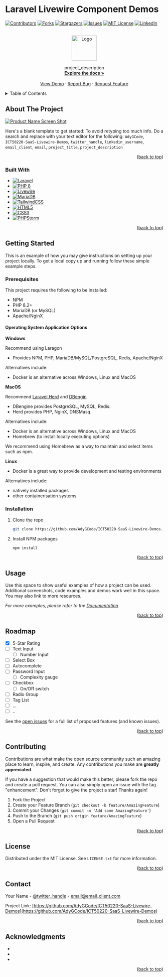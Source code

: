 # Laravel Livewire Component Demos

<a name="readme-top"></a>

<!-- PROJECT SHIELDS -->
<!--
*** I'm using markdown "reference style" links for readability.
*** Reference links are enclosed in brackets [ ] instead of parentheses ( ).
*** See the bottom of this document for the declaration of the reference variables
*** for contributors-url, forks-url, etc. This is an optional, concise syntax you may use.
*** https://www.markdownguide.org/basic-syntax/#reference-style-links
-->
[![Contributors][contributors-shield]][contributors-url]
[![Forks][forks-shield]][forks-url]
[![Stargazers][stars-shield]][stars-url]
[![Issues][issues-shield]][issues-url]
[![MIT License][license-shield]][license-url]
[![LinkedIn][linkedin-shield]][linkedin-url]



<!-- PROJECT LOGO -->
<br />
<div align="center">
  <a href="https://github.com/AdyGCode/ICT50220-SaaS-Livewire-Demos">
    <img src="https://github.com/AdyGCode/ICT50220-SaaS-Livewire-Demos/public/images/Livewire-Demos-Logo@1x.png" alt="Logo" width="80" height="80">
  </a>

  <p>
    project_description
    <br />
    <a href="https://github.com/AdyGCode/ICT50220-SaaS-Livewire-Demos"><strong>Explore the docs »</strong></a>
    <br />
    <br />
    <a href="https://github.com/AdyGCode/ICT50220-SaaS-Livewire-Demos">View Demo</a>
    ·
    <a href="https://github.com/AdyGCode/ICT50220-SaaS-Livewire-Demos/issues">Report Bug</a>
    ·
    <a href="https://github.com/AdyGCode/ICT50220-SaaS-Livewire-Demos/issues">Request Feature</a>
  </p>
</div>



<!-- TABLE OF CONTENTS -->
<details>
  <summary>Table of Contents</summary>
  <ol>
    <li>
      <a href="#about-the-project">About The Project</a>
      <ul>
        <li><a href="#built-with">Built With</a></li>
      </ul>
    </li>
    <li>
      <a href="#getting-started">Getting Started</a>
      <ul>
        <li><a href="#prerequisites">Prerequisites</a></li>
        <li><a href="#installation">Installation</a></li>
      </ul>
    </li>
    <li><a href="#usage">Usage</a></li>
    <li><a href="#roadmap">Roadmap</a></li>
    <li><a href="#contributing">Contributing</a></li>
    <li><a href="#license">License</a></li>
    <li><a href="#contact">Contact</a></li>
    <li><a href="#acknowledgments">Acknowledgments</a></li>
  </ol>
</details>



<!-- ABOUT THE PROJECT -->
## About The Project

[![Product Name Screen Shot][product-screenshot]](https://example.com)

Here's a blank template to get started: To avoid retyping too much info. Do a search and replace with your text editor for the following: `AdyGCode`, `ICT50220-SaaS-Livewire-Demos`, `twitter_handle`, `linkedin_username`, `email_client`, `email`, `project_title`, `project_description`

<p align="right">(<a href="#readme-top">back to top</a>)</p>



### Built With

* [![Laravel][Laravel.com]][Laravel-url]
* [![PHP 8][Php.net]][PHP-url]
* [![Livewire][Livewire]][Livewire-url]
* [![MariaDB][MariaDB]][MariaDB-url]
* [![TailwindCSS][TailwindCSS.com]][TailwindCSS-url]
* [![HTML5][HTML5]][HTML5-url]
* [![CSS3][CSS3]][CSS3-url]
* [![PHPStorm][PHPStorm]][PHPStorm-url]

<p align="right">(<a href="#readme-top">back to top</a>)</p>



<!-- GETTING STARTED -->
## Getting Started

This is an example of how you may give instructions on setting up your project locally.
To get a local copy up and running follow these simple example steps.

### Prerequisites

This project requires the following to be installed:

* NPM
* PHP 8.2+
* MariaDB (or MySQL)
* Apache/NginX

#### Operating System Application Options

**Windows** 

Recommend using Laragon
- Provides NPM, PHP, MariaDB/MySQL/PostgreSQL, Redis, Apache/NginX

Alternatives include:
- Docker is an alternative across Windows, Linux and MacOS

**MacOS**

Recommend [Laravel Herd](https://herd.laravel.com/) and [DBengin](https://dbngin.com/)
- DBengine provides PostgreSQL, MySQL, Redis. 
- Herd provides PHP, NginX, DNSMasq.

Alternatives include:
- Docker is an alternative across Windows, Linux and MacOS
- Homebrew (to install locally executing options)

We recommend using Homebrew as a way to maintain and select items such as npm.

**Linux**

- Docker is a great way to provide development and testing environments

Alternatives include:
- natively installed packages
- other containerisation systems



### Installation

1. Clone the repo
   ```sh
   git clone https://github.com/AdyGCode/ICT50220-SaaS-Livewire-Demos.git
   ```

2. Install NPM packages
   ```sh
   npm install
   ```



<p align="right">(<a href="#readme-top">back to top</a>)</p>



<!-- USAGE EXAMPLES -->
## Usage

Use this space to show useful examples of how a project can be used. Additional screenshots, code examples and demos work well in this space. You may also link to more resources.

_For more examples, please refer to the [Documentation](https://example.com)_

<p align="right">(<a href="#readme-top">back to top</a>)</p>



<!-- ROADMAP -->
## Roadmap

- [X] 5-Star Rating
- [ ] Text Input
  - [ ] Number Input
- [ ] Select Box
- [ ] Autocomplete
- [ ] Password Input
  - [ ] Complexity gauge
- [ ] Checkbox
  - [ ] On/Off switch 
- [ ] Radio Group 
- [ ] Tag List
- [ ] ... 
- [ ] ..

See the [open issues](https://github.com/AdyGCode/ICT50220-SaaS-Livewire-Demos/issues) for a full list of proposed features (and known issues).

<p align="right">(<a href="#readme-top">back to top</a>)</p>



<!-- CONTRIBUTING -->
## Contributing

Contributions are what make the open source community such an amazing place to learn, inspire, and create. Any contributions you make are **greatly appreciated**.

If you have a suggestion that would make this better, please fork the repo and create a pull request. You can also simply open an issue with the tag "enhancement".
Don't forget to give the project a star! Thanks again!

1. Fork the Project
2. Create your Feature Branch (`git checkout -b feature/AmazingFeature`)
3. Commit your Changes (`git commit -m 'Add some AmazingFeature'`)
4. Push to the Branch (`git push origin feature/AmazingFeature`)
5. Open a Pull Request

<p align="right">(<a href="#readme-top">back to top</a>)</p>



<!-- LICENSE -->
## License

Distributed under the MIT License. See `LICENSE.txt` for more information.

<p align="right">(<a href="#readme-top">back to top</a>)</p>



<!-- CONTACT -->
## Contact

Your Name - [@twitter_handle](https://twitter.com/twitter_handle) - email@email_client.com

Project Link: [https://github.com/AdyGCode/ICT50220-SaaS-Livewire-Demos](https://github.com/AdyGCode/ICT50220-SaaS-Livewire-Demos)

<p align="right">(<a href="#readme-top">back to top</a>)</p>



<!-- ACKNOWLEDGMENTS -->
## Acknowledgments

* []()
* []()
* []()

<p align="right">(<a href="#readme-top">back to top</a>)</p>



<!-- MARKDOWN LINKS & IMAGES -->
<!-- https://www.markdownguide.org/basic-syntax/#reference-style-links -->
[contributors-shield]: https://img.shields.io/github/contributors/AdyGCode/ICT50220-SaaS-Livewire-Demos.svg?style=for-the-badge
[contributors-url]: https://github.com/AdyGCode/ICT50220-SaaS-Livewire-Demos/graphs/contributors
[forks-shield]: https://img.shields.io/github/forks/AdyGCode/ICT50220-SaaS-Livewire-Demos.svg?style=for-the-badge
[forks-url]: https://github.com/AdyGCode/ICT50220-SaaS-Livewire-Demos/network/members
[stars-shield]: https://img.shields.io/github/stars/AdyGCode/ICT50220-SaaS-Livewire-Demos.svg?style=for-the-badge
[stars-url]: https://github.com/AdyGCode/ICT50220-SaaS-Livewire-Demos/stargazers
[issues-shield]: https://img.shields.io/github/issues/AdyGCode/ICT50220-SaaS-Livewire-Demos.svg?style=for-the-badge
[issues-url]: https://github.com/AdyGCode/ICT50220-SaaS-Livewire-Demos/issues
[license-shield]: https://img.shields.io/github/license/AdyGCode/ICT50220-SaaS-Livewire-Demos.svg?style=for-the-badge
[license-url]: https://github.com/AdyGCode/ICT50220-SaaS-Livewire-Demos/blob/master/LICENSE.txt
[linkedin-shield]: https://img.shields.io/badge/-LinkedIn-black.svg?style=for-the-badge&logo=linkedin&colorB=555
[linkedin-url]: https://linkedin.com/in/linkedin_username
[product-screenshot]: images/screenshot.png
[Laravel.com]: https://img.shields.io/badge/Laravel-FF2D20?style=for-the-badge&logo=laravel&logoColor=white
[Laravel-url]: https://laravel.com

[Php.net]: https://img.shields.io/badge/PHP-777BB4?style=for-the-badge&logo=php&logoColor=white
[PHP-url]: https://php.net
[Livewire]: https://img.shields.io/badge/livewire-E23744?style=for-the-badge&logo=livewire&logoColor=white
[Livewire-url]: https://laravel-livewire.com/
[MariaDB]: https://img.shields.io/badge/MariaDB-003545?style=for-the-badge&logo=mariadb&logoColor=white
[MariaDB-url]: https://img.shields.io/badge/Laravel-FF2D20?style=for-the-badge&logo=laravel&logoColor=white
[TailwindCSS.com]: https://img.shields.io/badge/Tailwind_CSS-38B2AC?style=for-the-badge&logo=tailwind-css&logoColor=white
[TailwindCSS-url]: https://tailwindcss.com/
[HTML5]:https://img.shields.io/badge/HTML5-E34F26?style=for-the-badge&logo=html5&logoColor=white
[HTML5-url]: https://example.com
[CSS3]: https://img.shields.io/badge/CSS3-1572B6?style=for-the-badge&logo=css3&logoColor=white
[CSS3-url]: https://example.com
[PHPStorm]: http://img.shields.io/badge/-PHPStorm-181717?style=for-the-badge&logo=phpstorm&logoColor=white
[PHPStorm-url]: https://jetbrains.com
